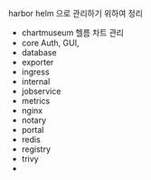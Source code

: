 harbor helm 으로 관리하기 위하여 정리


- chartmuseum
헬름 차트 관리
- core 
Auth, GUI, 
- database
- exporter
- ingress
- internal
- jobservice
- metrics
- nginx
- notary
- portal
- redis
- registry
- trivy
- 
